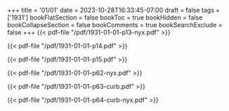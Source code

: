 +++
title = '01/01'
date = 2023-10-28T16:33:45-07:00
draft = false
tags = ['1931']
bookFlatSection = false
bookToc = true
bookHidden = false
bookCollapseSection = false
bookComments = true
bookSearchExclude = false
+++
{{< pdf-file "/pdf/1931-01-01-p13-nyx.pdf" >}}

{{< pdf-file "/pdf/1931-01-01-p14.pdf" >}}

{{< pdf-file "/pdf/1931-01-01-p15.pdf" >}}

{{< pdf-file "/pdf/1931-01-01-p62-nyx.pdf" >}}

{{< pdf-file "/pdf/1931-01-01-p63-curb.pdf" >}}

{{< pdf-file "/pdf/1931-01-01-p64-curb-nyx.pdf" >}}